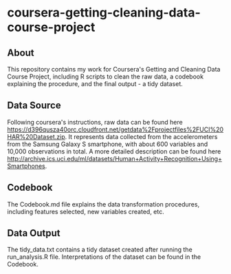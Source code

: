# coursera-getting-cleaning-data-course-project

## About
This repository contains my work for Coursera's Getting and Cleaning Data Course Project, including R scripts to clean the raw data, a codebook explaining the procedure, and the final output - a tidy dataset.

## Data Source
Following coursera's instructions, raw data can be found here https://d396qusza40orc.cloudfront.net/getdata%2Fprojectfiles%2FUCI%20HAR%20Dataset.zip. It represents data collected from the accelerometers from the Samsung Galaxy S smartphone, with about 600 variables and 10,000 observations in total. A more detailed description can be found here http://archive.ics.uci.edu/ml/datasets/Human+Activity+Recognition+Using+Smartphones.

## Codebook
The Codebook.md file explains the data transformation procedures, including features selected, new variables created, etc.

## Data Output
The tidy_data.txt contains a tidy dataset created after running the run_analysis.R file. Interpretations of the dataset can be found in the Codebook.
